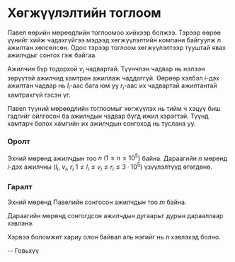 Хөгжүүлэлтийн тоглоом
=====================
Павел өөрийн мөрөөдлийн тоглоомоо хийхээр болжээ. Тэрээр өөрөө үүнийг хийж
чадахгүйгээ мэдээд хөгжүүлэлтийн компани байгуулж $n$ ажилтан хөлсөлсөн. Одоо
тэрээр тоглоом хөгжүүлэлтээр тууштай явах ажилчдыг сонгох гэж байгаа.

Ажилчин бүр тодорхой $v_i$ чадвартай. Түүнчлэн чадвар нь нэлээн зөрүүтэй ажилчид
хамтран ажиллаж чаддаггүй. Өөрөөр хэлбэл $i$-дэх ажилтан чадвар нь $l_i$-аас
бага юм уу $r_i$-аас их чадвартай ажилтантай хамтрахгүй гэсэн үг.

Павел түүний мөрөөдлийн тоглоомыг хөгжүүлэх нь тийм ч хэцүү биш гэдгийг ойлгосон ба ажилчдын чадвар бүгд ижил хэрэгтэй. Түүнд хамтарч болох хамгийн их ажилчдын сонгоход нь туслана уу.


### Оролт
Эхний мөрөнд ажилчдын тоо $n\ (1 ≤ n ≤ 10^5)$ байна. Дараагийн $n$ мөрөнд $i$-дэх ажилчны $(l_i,\ v_i,\ r_i$ $1 ≤ l_i ≤ v_i ≤ r_i ≤ 3·10^5)$ үзүүлэлтүүд өгөгдөнө.


### Гаралт
Эхний мөрөнд Павелийн сонгосон ажилчдын тоо $m$ байна.

Дараагийн мөрөнд сонгогдсон ажилчдын дугаарыг дурын дарааллаар хэвлэнэ.

Хэрвээ боломжит хариу олон байвал аль нэгийг нь л хэвлэхэд болно.

-- Говьхүү
